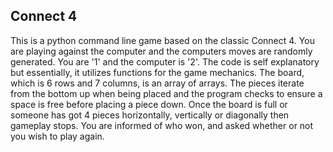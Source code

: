 ## Connect 4
This is a python command line game based on the classic Connect 4. You are playing against the computer and the computers moves are randomly generated. You are '1' and the computer is '2'. The code is self explanatory but essentially, it utilizes functions for the game mechanics. The board, which is 6 rows and 7 columns, is an array of arrays. The pieces iterate from the bottom up when being placed and the program checks to ensure a space is free before placing a piece down. Once the board is full or someone has got 4 pieces horizontally, vertically or diagonally then gameplay stops. You are informed of who won, and asked whether or not you wish to play again.
